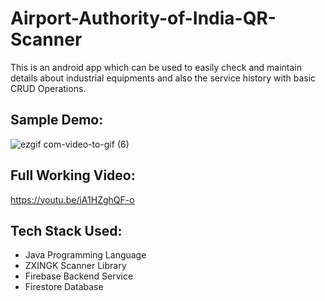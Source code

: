 # Airport-Authority-of-India-QR-Scanner
This is an android app which can be used to easily check and maintain details about industrial equipments and also the service history with basic CRUD Operations.

## Sample Demo:
![ezgif com-video-to-gif (6)](https://user-images.githubusercontent.com/54114888/87482761-b8996c80-c64f-11ea-81db-8b4ae92fb1a8.gif)

## Full Working Video:
https://youtu.be/iA1HZghQF-o

## Tech Stack Used:
- Java Programming Language
- ZXINGK Scanner Library
- Firebase Backend Service
- Firestore Database
